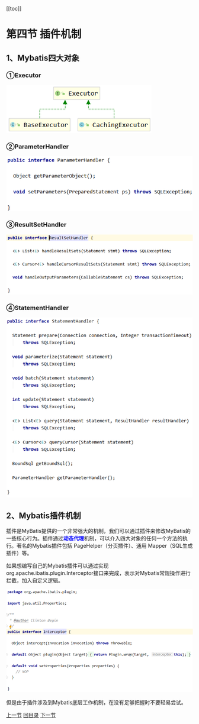 [[toc]]

# 第四节 插件机制

## 1、Mybatis四大对象

### ①Executor

![./images](./images/img008.png)



### ②ParameterHandler

![./images](./images/img004.png)



### ③ResultSetHandler

![./images](./images/img005.png)



### ④StatementHandler

![./images](./images/img006.png)



## 2、Mybatis插件机制

插件是MyBatis提供的一个非常强大的机制，我们可以通过插件来修改MyBatis的一些核心行为。插件通过<span style="color:blue;font-weight:bold;">动态代理</span>机制，可以介入四大对象的任何一个方法的执行。著名的Mybatis插件包括 PageHelper（分页插件）、通用 Mapper（SQL生成插件）等。



如果想编写自己的Mybatis插件可以通过实现org.apache.ibatis.plugin.Interceptor接口来完成，表示对Mybatis常规操作进行拦截，加入自定义逻辑。

![./images](./images/img007.png)

但是由于插件涉及到Mybatis底层工作机制，在没有足够把握时不要轻易尝试。



[上一节](verse03.html) [回目录](index.html) [下一节](verse05.html)